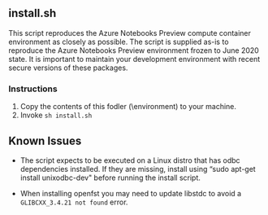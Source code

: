 ## install.sh 

This script reproduces the Azure Notebooks Preview compute container environment as closely as possible. The script is supplied as-is to reproduce the Azure Notebooks Preview environment frozen to June 2020 state. It is important to maintain your development environment with recent secure versions of these packages. 

### Instructions

1. Copy the contents of this fodler (\environment) to your machine. 
2. Invoke `sh install.sh` 

## Known Issues

- The script expects to be executed on a Linux distro that has odbc dependencies installed. If they are missing, install using “sudo apt-get install unixodbc-dev" before running the install script.

- When installing openfst you may need to update libstdc to avoid a `GLIBCXX_3.4.21 not found` error.   
